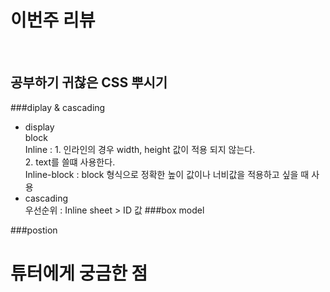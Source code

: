 # 이번주 리뷰
<br>

## 공부하기 귀찮은 CSS 뿌시기
###diplay & cascading
* display <br>
block <br>
Inline : 1. 인라인의 경우 width, height 값이 적용 되지 않는다.<br>2. text를 쓸떄 사용한다.
<br>Inline-block : block 형식으로 정확한 높이 값이나 너비값을 적용하고 싶을 때 사용
* cascading <br>
우선순위 : Inline sheet > ID 값 
###box model

###postion

# 튜터에게 궁금한 점

